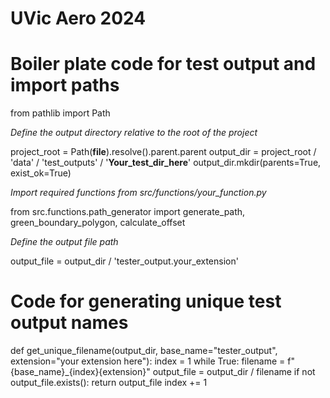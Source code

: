 # UVic Aero 2024

# Boiler plate code for test output and import paths

from pathlib import Path

*Define the output directory relative to the root of the project*

project_root = Path(__file__).resolve().parent.parent
output_dir = project_root / 'data' / 'test_outputs' / '**Your_test_dir_here**'
output_dir.mkdir(parents=True, exist_ok=True)


*Import required functions from src/functions/your_function.py*

from src.functions.path_generator import generate_path, green_boundary_polygon, calculate_offset

*Define the output file path*

output_file = output_dir / 'tester_output.your_extension'

# Code for generating unique test output names
def get_unique_filename(output_dir, base_name="tester_output", extension="your extension here"):
    index = 1
    while True:
        filename = f"{base_name}_{index}{extension}"
        output_file = output_dir / filename
        if not output_file.exists():
            return output_file
        index += 1

